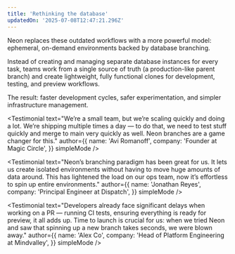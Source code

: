 ```yaml
---
title: 'Rethinking the database'
updatedOn: '2025-07-08T12:47:21.296Z'
---
```


Neon replaces these outdated workflows with a more powerful model: ephemeral, on-demand environments backed by database branching.

Instead of creating and managing separate database instances for every task, teams work from a single source of truth (a production-like parent branch) and create lightweight, fully functional clones for development, testing, and preview workflows.

The result: faster development cycles, safer experimentation, and simpler infrastructure management.

<TestimonialsWrapper>

<Testimonial
text="We’re a small team, but we’re scaling quickly and doing a lot. We’re shipping multiple times a day — to do that, we need to test stuff quickly and merge to main very quickly as well. Neon branches are a game changer for this."
author={{
  name: 'Avi Romanoff',
  company: 'Founder at Magic Circle',
}}
simpleMode
/>

<Testimonial
text="Neon’s branching paradigm has been great for us. It lets us create isolated environments without having to move huge amounts of data around. This has lightened the load on our ops team, now it’s effortless to spin up entire environments."
author={{
  name: 'Jonathan Reyes',
  company: 'Principal Engineer at Dispatch',
}}
simpleMode
/>

<Testimonial
text="Developers already face significant delays when working on a PR — running CI tests, ensuring everything is ready for preview, it all adds up. Time to launch is crucial for us: when we tried Neon and saw that spinning up a new branch takes seconds, we were blown away."
author={{
  name: 'Alex Co',
  company: 'Head of Platform Engineering at Mindvalley',
}}
simpleMode
/>

</TestimonialsWrapper>
